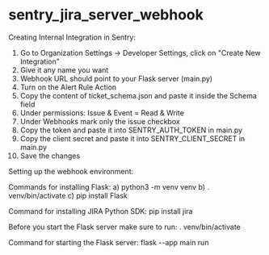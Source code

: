 # sentry_jira_server_webhook

Creating Internal Integration in Sentry:
1) Go to Organization Settings -> Developer Settings, click on "Create New Integration"
2) Give it any name you want
3) Webhook URL should point to your Flask server (main.py)
4) Turn on the Alert Rule Action
5) Copy the content of ticket_schema.json and paste it inside the Schema field
6) Under permissions: Issue & Event =  Read & Write
7) Under Webhooks mark only the issue checkbox
8) Copy the token and paste it into SENTRY_AUTH_TOKEN in main.py
9) Copy the client secret and paste it into SENTRY_CLIENT_SECRET in main.py
10) Save the changes



Setting up the webhook environment:

Commands for installing Flask:
a) python3 -m venv venv
b) . venv/bin/activate
c) pip install Flask

Command for installing JIRA Python SDK:
pip install jira

Before you start the Flask server make sure to run:
. venv/bin/activate

Command for starting the Flask server:
flask --app main run



